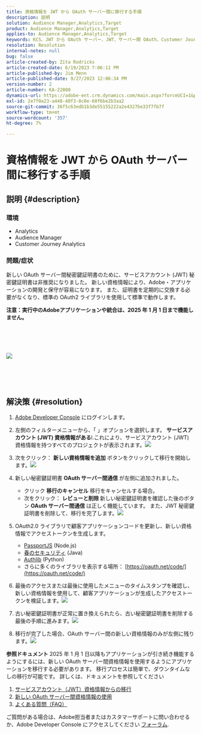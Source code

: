 ```yaml
---
title: 資格情報を JWT から OAuth サーバー間に移行する手順
description: 説明
solution: Audience Manager,Analytics,Target
product: Audience Manager,Analytics,Target
applies-to: Audience Manager,Analytics,Target
keywords: KCS、JWT から OAuth サーバー、JWT、サーバー間 OAuth、Customer Journey Analytics、資格情報の移行
resolution: Resolution
internal-notes: null
bug: false
article-created-by: Zita Rodricks
article-created-date: 6/19/2023 7:06:11 PM
article-published-by: Jim Menn
article-published-date: 9/27/2023 12:06:34 PM
version-number: 2
article-number: KA-22080
dynamics-url: https://adobe-ent.crm.dynamics.com/main.aspx?forceUCI=1&pagetype=entityrecord&etn=knowledgearticle&id=f3a63955-d40e-ee11-8f6d-6045bd006b3d
exl-id: 2e7f0a23-a448-40f3-8c0e-60f6be2b3aa2
source-git-commit: 36f5c63edb1b3de55155222a2e4327be33f7fb7f
workflow-type: tm+mt
source-wordcount: '357'
ht-degree: 7%

---
```


# 資格情報を JWT から OAuth サーバー間に移行する手順

## 説明 {#description}


### 環境

- Analytics
- Audience Manager
- Customer Journey Analytics


### 問題/症状

新しい OAuth サーバー間秘密鍵証明書のために、サービスアカウント (JWT) 秘密鍵証明書は非推奨になりました。 新しい資格情報により、Adobe・アプリケーションの開発と保守が容易になります。 また、証明書を定期的に交換する必要がなくなり、標準の OAuth2 ライブラリを使用して標準で動作します。 

<b>注意：実行中のAdobeアプリケーションや統合は、2025 年 1 月 1 日まで機能しません。</b>
<br><br> <br><br> <br><br><b>![](assets/___f5a63955-d40e-ee11-8f6d-6045bd006b3d___.png)</b><br><br> <br><br> <br>

## 解決策 {#resolution}


1. [Adobe Developer Console](https://developer.adobe.com/console) にログインします。
2. 左側のフィルターメニューから、「 」オプションを選択します。 <b>サービスアカウント (JWT) 資格情報がある</b>l.これにより、サービスアカウント (JWT) 資格情報を持つすべてのプロジェクトが表示されます。![](assets/bff4d24d-8b21-ee11-9cbe-6045bd006a22.png)
3. 次をクリック： <b>新しい資格情報を追加</b> ボタンをクリックして移行を開始します。![](assets/500ae166-8b21-ee11-9cbe-6045bd006a22.png)
4. 新しい秘密鍵証明書 <b>OAuth サーバー間通信</b> が左側に追加されました。
   - クリック <b>移行のキャンセル</b> 移行をキャンセルする場合。
   - 次をクリック： <b>レビューと削除 </b>新しい秘密鍵証明書を確認した後のボタン <b>OAuth サーバー間通信</b> は正しく機能しています。 また、JWT 秘密鍵証明書を削除して、移行を完了します。![](assets/bd94377a-8b21-ee11-9cbe-6045bd006a22.png)
5. OAuth2.0 ライブラリで顧客アプリケーションコードを更新し、新しい資格情報でアクセストークンを生成します。

   - [PassportJS](https://github.com/jaredhanson/passport) (Node.js)
   - [春のセキュリティ](https://spring.io/projects/spring-security) (Java)
   - [Authlib](https://github.com/lepture/authlib) (Python)
   - さらに多くのライブラリを表示する場所： [https://oauth.net/code/](https://oauth.net/code/)
6. 最後のアクセスまたは最後に使用したメニューのタイムスタンプを確認し、新しい資格情報を使用して、顧客アプリケーションが生成したアクセストークンを検証します。![](assets/2379358d-8b21-ee11-9cbe-6045bd006a22.png)
7. 古い秘密鍵証明書が正常に置き換えられたら、古い秘密鍵証明書を削除する最後の手順に進みます。![](assets/86be29a0-8b21-ee11-9cbe-6045bd006a22.png)
8. 移行が完了した場合、OAuth サーバー間の新しい資格情報のみが左側に残ります。![](assets/4bfaa6af-8b21-ee11-9cbe-6045bd006a22.png)


<b>参照ドキュメント</b>
2025 年 1 月 1 日以降もアプリケーションが引き続き機能するようにするには、新しい OAuth サーバー間資格情報を使用するようにアプリケーションを移行する必要があります。
移行プロセスは簡単で、ダウンタイムなしの移行が可能です。 詳しくは、ドキュメントを参照してください



1. [サービスアカウント（JWT）資格情報からの移行](https://nam04.safelinks.protection.outlook.com/?url=https%3A%2F%2Fpostoffice.adobe.com%2Fpo-server%2Flink%2Fredirect%3Ftarget%3DeyJhbGciOiJIUzUxMiJ9.eyJ0ZW1wbGF0ZSI6ImJsZXRoZXJfbm90aWNlX29hdXRoX3NlcnZlcl90b19zZXJ2ZXIiLCJlbWFpbEFkZHJlc3MiOiJndXd1K3NvbmVAYWRvYmV0ZXN0LmNvbSIsInJlcXVlc3RJZCI6IjM0ZjIyNTMwLThjMzEtNDlkNC1iZjEyLThlZGIyY2E0ODdhOCIsImxpbmsiOiJodHRwczovL3d3dy5hZG9iZS5jb20vZ28vZGV2c19zMnNfbWlncmF0aW9uX2d1aWRlIiwibGFiZWwiOiI5IiwibG9jYWxlIjoiZW5fVVMifQ.Pr8LjAW5wq_tEqCQLs4Y2fwJSTW_Z2FH0CIVInolEKvySfPDiF7vl8Hg4S9ne_V6a74oLfCVzc99EE9K4XUoBQ&amp;amp;data=05%7C01%7Cguwu%40adobe.com%7C3b1b2261ea264d45d9df08db4ce8a7de%7Cfa7b1b5a7b34438794aed2c178decee1%7C0%7C0%7C638188334359675040%7CUnknown%7CTWFpbGZsb3d8eyJWIjoiMC4wLjAwMDAiLCJQIjoiV2luMzIiLCJBTiI6Ik1haWwiLCJXVCI6Mn0%3D%7C3000%7C%7C%7C&amp;amp;sdata=dd8x%2FoDHh0QUi3xboxa78uA54JXEaVq5qYkP8zkvymk%3D&amp;amp;reserved=0)
2. [新しい OAuth サーバー間資格情報の使用](https://nam04.safelinks.protection.outlook.com/?url=https%3A%2F%2Fpostoffice.adobe.com%2Fpo-server%2Flink%2Fredirect%3Ftarget%3DeyJhbGciOiJIUzUxMiJ9.eyJ0ZW1wbGF0ZSI6ImJsZXRoZXJfbm90aWNlX29hdXRoX3NlcnZlcl90b19zZXJ2ZXIiLCJlbWFpbEFkZHJlc3MiOiJndXd1K3NvbmVAYWRvYmV0ZXN0LmNvbSIsInJlcXVlc3RJZCI6IjM0ZjIyNTMwLThjMzEtNDlkNC1iZjEyLThlZGIyY2E0ODdhOCIsImxpbmsiOiJodHRwczovL3d3dy5hZG9iZS5jb20vZ28vZGV2c19zMnNfY3JlZGVudGlhbF9vdmVydmlldyIsImxhYmVsIjoiMTAiLCJsb2NhbGUiOiJlbl9VUyJ9.c-c4—RAgDvS0l-WI5yIuYBIbzL7OeWXepCCfSzR1AkdVnrTZmWmm7jYmu11JqHZ_UBPANQYEzEZrtydXY0YQ&amp;amp;data=05%7C01%7Cguwu%40adobe.com%7C3b1b2261ea264d45d908db4ce8a7de%7Cfa7b1b5a7b34438794aed2c178decee1%7C0%7C0%7C638188334359675040%7CUnknown%7CTWFpbGZsb3d8eyJWIjoiMC4wLjAwMDAiLCJOIvVluMzIiLCJBTiI6Ik1haWwiLCJXVCI6Mn0%3D%7C3000%7C%7C%7C&amp;amp;sdata=YwiTIXMxPv9MhhSv3VR0g%2Bqi4NP8OERnJxE9C65I0%3D&amp;amp;reserved=0)
3. [よくある質問（FAQ）](https://nam04.safelinks.protection.outlook.com/?url=https%3A%2F%2Fpostoffice.adobe.com%2Fpo-server%2Flink%2Fredirect%3Ftarget%3DeyJhbGciOiJIUzUxMiJ9.eyJ0ZW1wbGF0ZSI6ImJsZXRoZXJfbm90aWNlX29hdXRoX3NlcnZlcl90b19zZXJ2ZXIiLCJlbWFpbEFkZHJlc3MiOiJndXd1K3NvbmVAYWRvYmV0ZXN0LmNvbSIsInJlcXVlc3RJZCI6IjM0ZjIyNTMwLThjMzEtNDlkNC1iZjEyLThlZGIyY2E0ODdhOCIsImxpbmsiOiJodHRwczovL3d3dy5hZG9iZS5jb20vZ28vZGV2c19zMnNfbWlncmF0aW9uX2d1aWRlX2ZhcSIsImxhYmVsIjoiMTEiLCJsb2NhbGUiOiJlbl9VUyJ9.8IlQUL_WbLKsMUDG4VHvqnwqI0l6TzEXSN0I_R_dXCswvDQpusEgm5LstaLYWzPy0crhk_ShRbmjZvMVS5t1Mg&amp;amp;data=05%7C01%7Cguwu%40adobe.com%7C3b1b2261ea264d45d9df08db4ce8a7de%7Cfa7b1b5a7b34438794aed2c178decee1%7C0%7C0%7C638188334359675040%7CUnknown%7CTWFpbGZsb3d8eyJWIjoiMC4wLjAwMDAiLCJQIjoiV2luMzIiLCJBTiI6Ik1haWwiLCJXVCI6Mn0%3D%7C3000%7C%7C%7C&amp;amp;sdata=n4WBY0gemPujdOZRaTMICsePuQJsuh9STbkgEsvyai8%3D&amp;amp;reserved=0)


ご質問がある場合は、Adobe担当者またはカスタマーサポートに問い合わせるか、Adobe Developer Console にアクセスしてください [フォーラム](https://nam04.safelinks.protection.outlook.com/?url=https%3A%2F%2Fpostoffice.adobe.com%2Fpo-server%2Flink%2Fredirect%3Ftarget%3DeyJhbGciOiJIUzUxMiJ9.eyJ0ZW1wbGF0ZSI6ImJsZXRoZXJfbm90aWNlX29hdXRoX3NlcnZlcl90b19zZXJ2ZXIiLCJlbWFpbEFkZHJlc3MiOiJndXd1K3NvbmVAYWRvYmV0ZXN0LmNvbSIsInJlcXVlc3RJZCI6IjM0ZjIyNTMwLThjMzEtNDlkNC1iZjEyLThlZGIyY2E0ODdhOCIsImxpbmsiOiJodHRwczovL2V4cGVyaWVuY2VsZWFndWVjb21tdW5pdGllcy5hZG9iZS5jb20vdDUvYWRvYmUtZGV2ZWxvcGVyLWNvbnNvbGUvY3QtcC9hZG9iZS1pby1jb25zb2xlIiwibGFiZWwiOiIxMiIsImxvY2FsZSI6ImVuX1VTIn0.P8FY77-eRzVSjnf09no_Hn5owFmpREoMVLK5OSTU6WWBApUGuQH0fokMAu1R0L-uTQlCovlnIGYD7NRoqMFD8g&amp;amp;data=05%7C01%7Cguwu%40adobe.com%7C3b1b2261ea264d45d9df08db4ce8a7de%7Cfa7b1b5a7b34438794aed2c178decee1%7C0%7C0%7C638188334359675040%7CUnknown%7CTWFpbGZsb3d8eyJWIjoiMC4wLjAwMDAiLCJQIjoiV2luMzIiLCJBTiI6Ik1haWwiLCJXVCI6Mn0%3D%7C3000%7C%7C%7C&amp;amp;sdata=%2FhbICP9PCZsfsNDrBYaGlEb%2FREbBJMjNZeWPzoOPJsk%3D&amp;amp;reserved=0).
